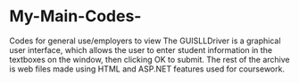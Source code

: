 # My-Main-Codes-
Codes for general use/employers to view
The GUISLLDriver is a graphical user interface, which allows the user to enter student information in the textboxes on the window, then
clicking OK to submit.
The rest of the archive is web files made using HTML and ASP.NET features used for coursework.
